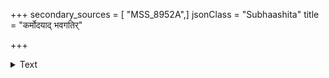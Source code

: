 +++
secondary_sources = [ "MSS_8952A",]
jsonClass = "Subhaashita"
title = "कर्मोदयाद् भवगतिर्"

+++

<details><summary>Text</summary>

कर्मोदयाद् भवगतिर् भवगतिमूला शरीरनिर्वृत्तिः।  
देहादिन्द्रियविषया विषयनिमित्ते च सुखदुःखे॥
</details>
